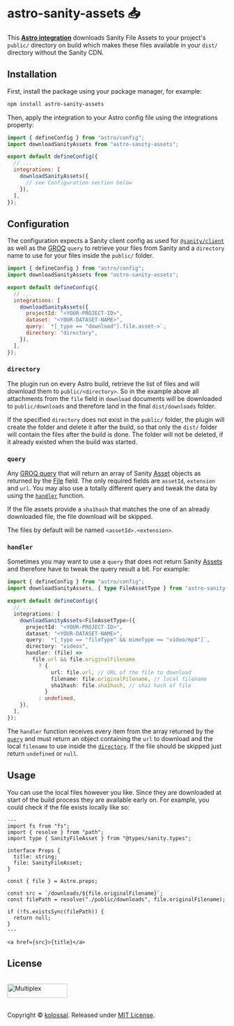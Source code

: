 # astro-sanity-assets 📥

This **[Astro integration][astro-integration]** downloads Sanity File Assets to your project's `public/` directory on build which makes these files available in your `dist/` directory without the Sanity CDN.

## Installation

First, install the package using your package manager, for example:

```sh
npm install astro-sanity-assets
```

Then, apply the integration to your Astro config file using the integrations property:

```js
import { defineConfig } from "astro/config";
import downloadSanityAssets from "astro-sanity-assets";

export default defineConfig({
  // ...
  integrations: [
    downloadSanityAssets({
      // see Configuration section below
    }),
  ],
});
```

## Configuration

The configuration expects a Sanity client config as used for [`@sanity/client`](sanity-client) as well as the [GROQ](groq) `query` to retrieve your files from Sanity and a `directory` name to use for your files inside the `public/` folder.

```js
import { defineConfig } from "astro/config";
import downloadSanityAssets from "astro-sanity-assets";

export default defineConfig({
  // ...
  integrations: [
    downloadSanityAssets({
      projectId: "<YOUR-PROJECT-ID>",
      dataset: "<YOUR-DATASET-NAME>",
      query: `*[_type == "download"].file.asset->`,
      directory: "directory",
    }),
  ],
});
```

### `directory`

The plugin run on every Astro build, retrieve the list of files and will download them to `public/<directory>`. So in the example above all attachments from the `file` field in `download` documents will be downloaded to `public/downloads` and therefore land in the final `dist/downloads` folder.

If the specified `directory` does not exist in the `public/` folder, the plugin will create the folder and delete it after the build, so that only the `dist/` folder will contain the files after the build is done. The folder will not be deleted, if it already existed when the build was started.

### `query`

Any [GROQ query](groq) that will return an array of Sanity [Asset](sanity-asset) objects as returned by the [File](sanity-file) field. The only required fields are `assetId`, `extension` and `url`. You may also use a totally different query and tweak the data by using the [`handler`](#handler) function.

If the file assets provide a `sha1hash` that matches the one of an already downloaded file, the file download will be skipped.

The files by default will be named `<assetId>.<extension>`.

### `handler`

Sometimes you may want to use a `query` that does not return Sanity [Assets](sanity-asset) and therefore have to tweak the query result a bit. For example:

```ts
import { defineConfig } from "astro/config";
import downloadSanityAssets, { type FileAssetType } from "astro-sanity-assets";

export default defineConfig({
  // ...
  integrations: [
    downloadSanityAssets<FileAssetType>({
      projectId: "<YOUR-PROJECT-ID>",
      dataset: "<YOUR-DATASET-NAME>",
      query: `*[_type == "fileType" && mimeType == "video/mp4"]`,
      directory: "videos",
      handler: (file) =>
        file.url && file.originalFilename
          ? {
              url: file.url, // URL of the file to download
              filename: file.originalFilename, // local filename
              sha1hash: file.sha1hash, // sha1 hash of file
            }
          : undefined,
    }),
  ],
});
```

The `handler` function receives every item from the array returned by the [`query`](#query) and must return an object containing the `url` to download and the local `filename` to use inside the [`directory`](#directory). If the file should be skipped just return `undefined` or `null`.

## Usage

You can use the local files however you like. Since they are downloaded at start of the build process they are available early on. For example, you could check if the file exists locally like so:

```astro
---
import fs from "fs";
import { resolve } from "path";
import type { SanityFileAsset } from "@types/sanity.types";

interface Props {
  title: string;
  file: SanityFileAsset;
}

const { file } = Astro.props;

const src = `/downloads/${file.originalFilename}`;
const filePath = resolve("./public/downloads", file.originalFilename);

if (!fs.existsSync(filePath)) {
  return null;
}
---

<a href={src}>{title}</a>
```

## License

<p>
    <br />
    <a href="https://kolossal.io" target="_blank">
    <picture>
        <source media="(prefers-color-scheme: dark)" srcset="https://raw.githubusercontent.com/kolossal-io/laravel-multiplex/HEAD/.github/kolossal-logo-dark.svg">
        <source media="(prefers-color-scheme: light)" srcset="https://raw.githubusercontent.com/kolossal-io/laravel-multiplex/HEAD/.github/kolossal-logo-light.svg">
        <img alt="Multiplex" src="https://raw.githubusercontent.com/kolossal-io/laravel-multiplex/HEAD/.github/kolossal-log-light.svg" width="138" height="32" style="max-width: 100%;">
    </picture>
    </a>
    <br />
    <br />
</p>

Copyright © [kolossal](https://kolossal.io). Released under [MIT License](LICENSE.md).

[astro-integration]: https://docs.astro.build/en/guides/integrations-guide/
[sanity-client]: https://github.com/sanity-io/client
[sanity-file]: https://www.sanity.io/docs/file-type
[sanity-asset]: https://www.sanity.io/docs/assets
[groq]: https://www.sanity.io/docs/groq
